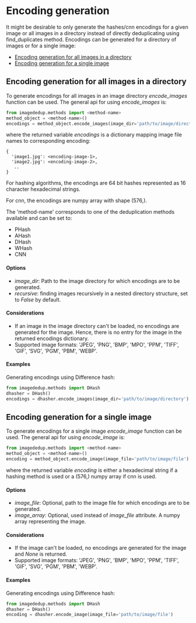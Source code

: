 # Encoding generation
It might be desirable to only generate the hashes/cnn encodings for a given image or all images in a directory instead
of directly deduplicating using find_duplicates method. Encodings can be generated for a directory of images or for a 
single image:

- [Encoding generation for all images in a directory](#encoding-generation-for-all-images-in-a-directory)
- [Encoding generation for a single image](#encoding-generation-for-a-single-image)


## Encoding generation for all images in a directory
To generate encodings for all images in an image directory *encode_images* function can be used. The general api for 
using *encode_images* is:
```python
from imagededup.methods import <method-name>
method_object = <method-name>()
encodings = method_object.encode_images(image_dir='path/to/image/directory')
```
where the returned variable *encodings* is a dictionary mapping image file names to corresponding encoding:
```
{
  'image1.jpg': <encoding-image-1>,
  'image2.jpg': <encoding-image-2>,
   ..
}
```
For hashing algorithms, the encodings are 64 bit hashes represented as 16 character hexadecimal strings.

For cnn, the encodings are numpy array with shape (576,).

The 'method-name' corresponds to one of the deduplication methods available and can be set to:

- PHash
- AHash
- DHash
- WHash
- CNN


#### Options
- *image_dir*: Path to the image directory for which encodings are to be generated.
- *recursive*: finding images recursively in a nested directory structure, set to *False* by default.


#### Considerations

- If an image in the image directory can't be loaded, no encodings are generated for the image. Hence, there is no entry 
for the image in the returned encodings dictionary.
- Supported image formats: 'JPEG', 'PNG', 'BMP', 'MPO', 'PPM', 'TIFF', 'GIF', 'SVG', 'PGM', 'PBM', 'WEBP'.

#### Examples

Generating encodings using Difference hash:
```python
from imagededup.methods import DHash
dhasher = DHash()
encodings = dhasher.encode_images(image_dir='path/to/image/directory')
```

## Encoding generation for a single image
To generate encodings for a single image *encode_image* function can be used. The general api for 
using *encode_image* is:
```python
from imagededup.methods import <method-name>
method_object = <method-name>()
encoding = method_object.encode_image(image_file='path/to/image/file')
```
where the returned variable *encoding* is either a hexadecimal string if a hashing method is used or a (576,) numpy 
array if cnn is used.

#### Options
- *image_file*: Optional, path to the image file for which encodings are to be generated.
- *image_array*: Optional, used instead of *image_file* attribute. A numpy array representing the image.

#### Considerations

- If the image can't be loaded, no encodings are generated for the image and *None* is returned.
- Supported image formats: 'JPEG', 'PNG', 'BMP', 'MPO', 'PPM', 'TIFF', 'GIF', 'SVG', 'PGM', 'PBM', 'WEBP'.

#### Examples

Generating encodings using Difference hash:
```python
from imagededup.methods import DHash
dhasher = DHash()
encoding = dhasher.encode_image(image_file='path/to/image/file')
```